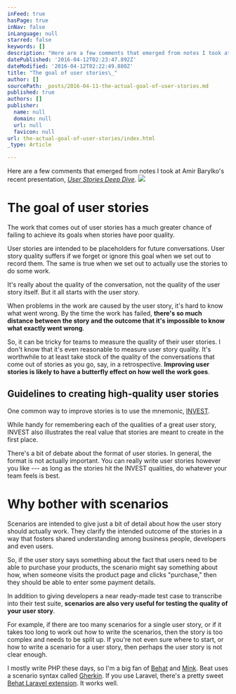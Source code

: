 ```yaml
---
inFeed: true
hasPage: true
inNav: false
inLanguage: null
starred: false
keywords: []
description: "Here are a few comments that emerged from notes I took at Amir Barylko’s recent presentation,\_User Stories Deep Dive.\_"
datePublished: '2016-04-12T02:23:47.892Z'
dateModified: '2016-04-12T02:22:49.880Z'
title: "The goal of user stories\_"
author: []
sourcePath: _posts/2016-04-11-the-actual-goal-of-user-stories.md
published: true
authors: []
publisher:
  name: null
  domain: null
  url: null
  favicon: null
url: the-actual-goal-of-user-stories/index.html
_type: Article

---
```

Here are a few comments that emerged from notes I took at Amir Barylko's recent presentation, _[User Stories Deep Dive][0]_. ![](https://the-grid-user-content.s3-us-west-2.amazonaws.com/f70e5528-f20b-4014-b660-b71fb50a2b93.jpg)

# The goal of user stories 

The work that comes out of user stories has a much greater chance of failing to achieve its goals when stories have poor quality. 

User stories are intended to be placeholders for future conversations. User story quality suffers if we forget or ignore this goal when we set out to record them. The same is true when we set out to actually use the stories to do some work. 

It's really about the quality of the conversation, not the quality of the user story itself. But it all starts with the user story. 

When problems in the work are caused by the user story, it's hard to know what went wrong. By the time the work has failed, **there's so much distance between the story and the outcome that it's impossible to know what exactly went wrong**. 

So, it can be tricky for teams to measure the quality of their user stories. I don't know that it's even reasonable to measure user story quality. It's worthwhile to at least take stock of the quality of the conversations that come out of stories as you go, say, in a retrospective. **Improving user stories is likely to have a butterfly effect on how well the work goes**. 

## Guidelines to creating high-quality user stories 

One common way to improve stories is to use the mnemonic, [INVEST][1].

While handy for remembering each of the qualities of a great user story, INVEST also illustrates the real value that stories are meant to create in the first place.

There's a bit of debate about the format of user stories. In general, the format is not actually important. You can really write user stories however you like --- as long as the stories hit the INVEST qualities, do whatever your team feels is best.

# Why bother with scenarios

Scenarios are intended to give just a bit of detail about how the user story should actually work. They clarify the intended outcome of the stories in a way that fosters shared understanding among business people, developers and even users.

So, if the user story says something about the fact that users need to be able to purchase your products, the scenario might say something about how, when someone visits the product page and clicks "purchase," then they should be able to enter some payment details.

In addition to giving developers a near ready-made test case to transcribe into their test suite, **scenarios are also very useful for testing the quality of your user story**.

For example, if there are too many scenarios for a single user story, or if it takes too long to work out how to write the scenarios, then the story is too complex and needs to be split up. If you're not even sure where to start, or how to write a scenario for a user story, then perhaps the user story is not clear enough. 

I mostly write PHP these days, so I'm a big fan of [Behat][2] and [Mink][3]. Beat uses a scenario syntax called [Gherkin][4]. If you use Laravel, there's a pretty sweet [Behat Laravel extension][5]. It works well.

[0]: http://www.meetup.com/agilewpg/events/223767341/
[1]: http://xp123.com/articles/invest-in-good-stories-and-smart-tasks/
[2]: http://docs.behat.org/en/v3.0/
[3]: http://mink.behat.org/en/latest/
[4]: http://docs.behat.org/en/v3.0/guides/1.gherkin.html#gherkin-syntax
[5]: https://github.com/laracasts/Behat-Laravel-Extension